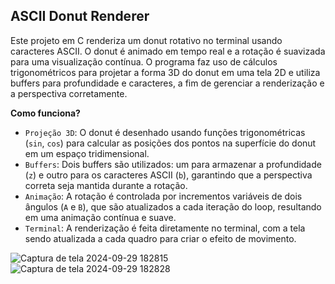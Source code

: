 ## ASCII Donut Renderer
Este projeto em C renderiza um donut rotativo no terminal usando caracteres ASCII. O donut é animado em tempo real e a rotação é suavizada para uma visualização contínua. O programa faz uso de cálculos trigonométricos para projetar a forma 3D do donut em uma tela 2D e utiliza buffers para profundidade e caracteres, a fim de gerenciar a renderização e a perspectiva corretamente.

**Como funciona?**

- `Projeção 3D`: O donut é desenhado usando funções trigonométricas (`sin`, `cos`) para calcular as posições dos pontos na superfície do donut em um espaço tridimensional.
- `Buffers`: Dois buffers são utilizados: um para armazenar a profundidade (`z`) e outro para os caracteres ASCII (`b`), garantindo que a perspectiva correta seja mantida durante a rotação.
- `Animação`: A rotação é controlada por incrementos variáveis de dois ângulos (`A` e `B`), que são atualizados a cada iteração do loop, resultando em uma animação contínua e suave.
- `Terminal`: A renderização é feita diretamente no terminal, com a tela sendo atualizada a cada quadro para criar o efeito de movimento.


![Captura de tela 2024-09-29 182815](https://github.com/user-attachments/assets/c9647f28-de1d-4c28-8e34-37ad75f30506)
![Captura de tela 2024-09-29 182828](https://github.com/user-attachments/assets/aac2db4e-c88c-4654-b321-866c41684b06)
